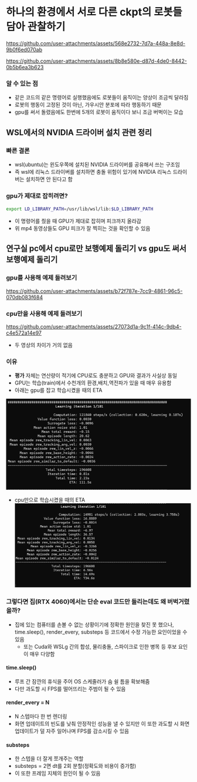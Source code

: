 # 하나의 환경에서 서로 다른 ckpt의 로봇들 담아 관찰하기

https://github.com/user-attachments/assets/568e2732-7d7a-448a-8e8d-9b0f6ed070ab

https://github.com/user-attachments/assets/8b8e580e-d87d-4de0-8442-0b5b6ea3b623

### 알 수 있는 점
- 같은 코드의 같은 명령어로 실행했음에도 로봇들이 움직이는 양상이 조금씩 달라짐
- 로봇의 행동이 고정된 것이 아닌, 가우시안 분포에 따라 행동하기 때문
- gpu를 써서 돌렸음에도 한번에 5개의 로봇이 움직이다 보니 조금 버벅이는 모습

## WSL에서의 NVIDIA 드라이버 설치 관련 정리
### 빠른 결론
- wsl(ubuntu)는 윈도우쪽에 설치된 NVIDIA 드라이버를 공유해서 쓰는 구조임
- 즉 wsl에 리눅스 드라이버를 설치하면 충돌 위험이 있기에 NVIDIA 리눅스 드라이버는 설치하면 안 된다고 함

### gpu가 제대로 잡히려면?
```bash
export LD_LIBRARY_PATH=/usr/lib/wsl/lib:$LD_LIBRARY_PATH
```
- 이 명령어를 줬을 때 GPU가 제대로 잡히며 피크까지 올라감
- 위 mp4 동영상들도 GPU 피크가 잘 찍히는 것을 확인할 수 있음

## 연구실 pc에서 cpu로만 보행예제 돌리기 vs gpu도 써서 보행예제 돌리기

### gpu를 사용해 예제 돌려보기

https://github.com/user-attachments/assets/b72f787e-7cc9-4861-96c5-070db083f684

### cpu만을 사용해 예제 돌려보기

https://github.com/user-attachments/assets/27073d1a-9c1f-414c-9db4-c4e572a14e97

- 두 영상의 차이가 거의 없음
### 이유
- **평가** 자체는 연산량이 적기에 CPU로도 충분하고 GPU와 결과가 사실상 동일
- GPU는 학습(train)에서 수천개의 환경,배치,역전파가 있을 때 매우 유용함
- 아래는 gpu를 잡고 학습시켰을 때의 ETA

![](./이미지/gpu_train.png)

- cpu만으로 학습시켰을 때의 ETA
![](./이미지/cpu_train.png)

 
### 그렇다면 집(RTX 4060)에서는 단순 eval 코드만 돌리는데도 왜 버벅거렸을까?

- 집에 있는 컴퓨터를 손볼 수 없는 상황이기에 정확한 원인을 찾진 못 했으나, time.sleep(), render_every, substeps 등 코드에서 수정 가능한 요인이었을 수 있음
    - 또는 Cuda와 WSLg 간의 합성, 물리충돌, 스파이크로 인한 병목 등 후보 요인이 매우 다양함

#### time.sleep()
- 루프 간 잠깐의 휴식을 주어 OS 스케줄러가 숨 쉴 틈을 확보해줌
- 다만 과도할 시 FPS를 떨어뜨리는 주범이 될 수 있음
#### render_every = N
- N 스텝마다 한 번 렌더링
- 화면 업데이트의 빈도를 낮춰 안정적인 성능을 낼 수 있지만 이 또한 과도할 시 화면 업데이트가 덜 자주 일어나며 FPS를 감소시킬 수 있음
#### substeps
- 한 스텝을 더 잘게 쪼개주는 역할
- substeps = 2면 dt를 2회 분할(정확도와 비용이 증가함)
- 이 또한 프레임 지체의 원인이 될 수 있음
